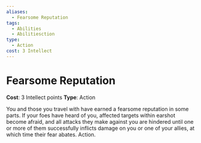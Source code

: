 ```yaml
---
aliases:
  - Fearsome Reputation
tags:
  - Abilities
  - Abilitiesction
type:
  - Action
cost: 3 Intellect
---
```


# Fearsome Reputation

**Cost**: 3 Intellect points
**Type**: Action

You and those you travel with have earned a fearsome reputation in some parts. If your foes have heard of you, affected targets within earshot become afraid, and all attacks they make against you are hindered until one or more of them successfully inflicts damage on you or one of your allies, at which time their fear abates. Action.
